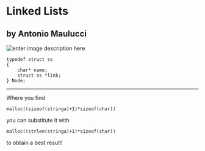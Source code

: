# Linked Lists

## by Antonio Maulucci

![enter image description here](http://www.geeksforgeeks.org/wp-content/uploads/gq/2013/03/Linkedlist.png)

    typedef struct ss
    {
		char* name;
		struct ss *link;
	} Node;


----------
Where you find

    malloc((sizeof(stringa)+1)*sizeof(char))
you can substitute it with

    malloc((strlen(stringa)+1)*sizeof(char))
   to obtain a best result!


